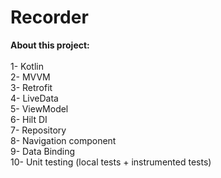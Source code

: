 # Recorder

**About this project:**<br><br>
1- Kotlin <br>
2- MVVM <br>
3- Retrofit <br>
4- LiveData <br>
5- ViewModel <br>
6- Hilt DI <br>
7- Repository <br>
8- Navigation component <br>
9- Data Binding <br>
10- Unit testing (local tests + instrumented tests) <br>
